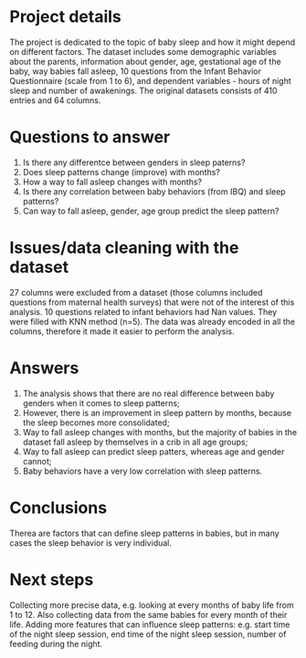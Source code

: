 # Project details
The project is dedicated to the topic of baby sleep and how it might depend on different factors. The dataset includes some demographic variables about the parents, information about gender, age, gestational age of the baby, way babies fall asleep, 10 questions from the Infant Behavior Questionnaire (scale from 1 to 6), and dependent variables - hours of night sleep and number of awakenings.
The original datasets consists of 410 entries and 64 columns. 

# Questions to answer
1. Is there any differentce between genders in sleep paterns?
2. Does sleep patterns change (improve) with months?
3. How a way to fall asleep changes with months?
4. Is there any correlation between baby behaviors (from IBQ) and sleep patterns?
5. Can way to fall asleep, gender, age group predict the sleep pattern? 

# Issues/data cleaning with the dataset
27 columns were excluded from a dataset (those columns included questions from maternal health surveys) that were not of the interest of this analysis. 
10 questions related to infant behaviors had Nan values. They were filled with KNN method (n=5).
The data was already encoded in all the columns, therefore it made it easier to perform the analysis.

# Answers
1. The analysis shows that there are no real difference between baby genders when it comes to sleep patterns;
2. However, there is an improvement in sleep pattern by months, because the sleep becomes more consolidated;
3. Way to fall asleep changes with months, but the majority of babies in the dataset fall asleep by themselves in a crib in all age groups;
4. Way to fall asleep can predict sleep patters, whereas age and gender cannot;
5. Baby behaviors have a very low correlation with sleep patterns.

# Conclusions
Therea are factors that can define sleep patterns in babies, but in many cases the sleep behavior is very individual.

# Next steps
Collecting more precise data, e.g. looking at every months of baby life from 1 to 12. Also collecting data from the same babies for every month of their life. 
Adding more features that can influence sleep patterns: e.g. start time of the night sleep session, end time of the night sleep session, number of feeding during the night.